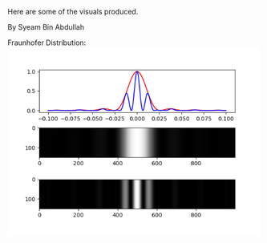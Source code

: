 Here are some of the visuals produced.

By Syeam Bin Abdullah

Fraunhofer Distribution:
![img](./img/fraunhofer.png)

